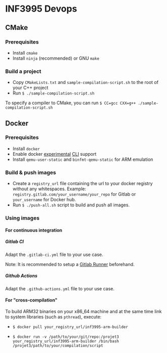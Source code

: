 # INF3995 Devops

## CMake

### Prerequisites

- Install `cmake`
- Install `ninja` (recommended) or GNU `make`

### Build a project

- Copy `CMakeLists.txt` and `sample-compilation-script.sh` to the root of your C++ project
- Run `$ ./sample-compilation-script.sh`

To specify a compiler to CMake, you can run `$ CC=gcc CXX=g++ ./sample-compilation-script.sh`

## Docker

### Prerequisites

- Install `docker`
- Enable docker [experimental](https://github.com/docker/cli/issues/947#issue-305437486) [CLI](https://docs.docker.com/engine/reference/commandline/dockerd/#description) support
- Install `qemu-user-static` and `binfmt-qemu-static` for ARM emulation

### Build & push images

- Create a `registry_url` file containing the url to your docker registry without any whitespaces.
Example: `registry.gitlab.com/your_username/your_repo` for Gitlab or `your_username` for Docker hub.
- Run `$ ./push-all.sh` script to build and push all images.

### Using images

#### For continuous integration

##### Gitlab CI

Adapt the `.gitlab-ci.yml` file to your use case.

Note: It is recommended to setup a [Gitlab Runner](https://github.com/abelfodil/gitlab-runner) beforehand.

##### Github Actions

Adapt the `.github-actions.yml` file to your use case.

#### For "cross-compilation"

To build ARM32 binaries on your x86_64 machine and at the same time link to system libraries (such as `pthread`), execute:

- `$ docker pull your_registry_url/inf3995-arm-builder`

- `$ docker run -v /path/to/your/git/repo:/projet3 your_registry_url/inf3995-arm-builder /bin/bash /projet3/path/to/your/compilation/script`
